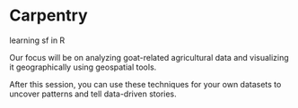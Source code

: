 # Carpentry
learning sf in R 

Our focus will be on analyzing goat-related agricultural data and visualizing it geographically using geospatial tools.

After this session, you can use these techniques for your own datasets to uncover patterns and tell data-driven stories.
